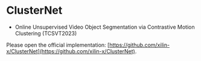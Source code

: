 # ClusterNet
- Online Unsupervised Video Object Segmentation via Contrastive Motion Clustering (TCSVT2023)

Please open the official implementation: [https://github.com/xilin-x/ClusterNet](https://github.com/xilin-x/ClusterNet).
